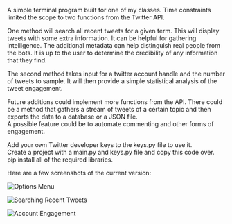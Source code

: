 A simple terminal program built for one of my classes. Time constraints limited the scope to two functions from the Twitter API.  

One method will search all recent tweets for a given term. This will display tweets with some extra information. It can be helpful for gathering intelligence. The additional metadata can help distinguish real people from the bots. It is up to the user to determine the credibility of any information that they find.  

The second method takes input for a twitter account handle and the number of tweets to sample. It will then provide a simple statistical analysis of the tweet engagement.  

Future additions could implement more functions from the API. There could be a method that gathers a stream of tweets of a certain topic  and then exports the data to a database or a JSON file.  
A possible feature could be to automate commenting and other forms of engagement.  

Add your own Twitter developer keys to the keys.py file to use it.  
Create a project with a main.py and keys.py file and copy this code over.  
pip install all of the required libraries.  
  
  
Here are a few screenshots of the current version:  

![Options Menu](https://i.imgur.com/e4ZAQO9.png)

![Searching Recent Tweets](https://i.imgur.com/KpuwaQl.png)

![Account Engagement](https://i.imgur.com/aY3yT3Q.png)
